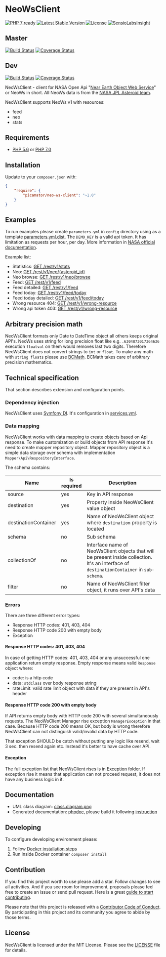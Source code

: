 NeoWsClient
===========

[![PHP 7 ready](http://php7ready.timesplinter.ch/picamator/NeoWsClient/dev/badge.svg)](https://travis-ci.org/picamator/NeoWsClient)
[![Latest Stable Version](https://poser.pugx.org/picamator/neo-ws-client/v/stable.svg)](https://packagist.org/packages/picamator/neo-ws-client)
[![License](https://poser.pugx.org/picamator/neo-ws-client/license.svg)](https://packagist.org/packages/picamator/neo-ws-client)
[![SensioLabsInsight](https://insight.sensiolabs.com/projects/b3e8fdb6-87cf-4988-80da-1b8b21b450f2/mini.png)](https://insight.sensiolabs.com/projects/b3e8fdb6-87cf-4988-80da-1b8b21b450f2)

Master
------
[![Build Status](https://travis-ci.org/picamator/NeoWsClient.svg?branch=master)](https://travis-ci.org/picamator/NeoWsClient)
[![Coverage Status](https://coveralls.io/repos/github/picamator/NeoWsClient/badge.svg?branch=master)](https://coveralls.io/github/picamator/NeoWsClient?branch=master)

Dev
---
[![Build Status](https://travis-ci.org/picamator/NeoWsClient.svg?branch=dev)](https://travis-ci.org/picamator/NeoWsClient)
[![Coverage Status](https://coveralls.io/repos/github/picamator/NeoWsClient/badge.svg?branch=dev)](https://coveralls.io/github/picamator/NeoWsClient?branch=dev)

NeoWsClient - client for NASA Open Api "[Near Earth Object Web Service](https://api.nasa.gov/neo/?api_key=DEMO_KEY)" or NeoWs in short.
All NeoWs data is from the [NASA JPL Asteroid team](http://neo.jpl.nasa.gov/).

NeoWsClient supports NeoWs v1 with resources:

* feed
* neo
* stats

Requirements
------------
* [PHP 5.6](http://php.net/manual/en/migration56.new-features.php) or [PHP 7.0](http://php.net/manual/en/migration70.new-features.php)

Installation
------------
Update to your `composer.json` with:

```json
{
    "require": {
        "picamator/neo-ws-client": "~1.0"
    }
}
```

Examples
--------
To run examples please create `parameters.yml` in `config` directory using as a template [parameters.yml.dist](config/parameters.yml.dist).
The `DEMO_KEY` is a valid api token. It has limitation as requests per hour, per day.
More information in [NASA official documentation](https://api.nasa.gov/api.html#authentication).

Example list:

* Statistics: [GET /rest/v1/stats](doc/example/statistics.php)
* Neo: [GET /rest/v1/neo/{asteroid_id}](doc/example/neo.php)
* Neo browse: [GET /rest/v1/neo/browse](doc/example/neo.browse.php)
* Feed: [GET /rest/v1/feed](doc/example/feed.php)
* Feed detailed: [GET /rest/v1/feed](doc/example/feed.detailed.php)
* Feed today: [GET /rest/v1/feed/today](doc/example/feed.today.php)
* Feed today detailed: [GET /rest/v1/feed/today](doc/example/feed.today.detailed.php)
* Wrong resource 404: [GET /rest/v1/wrong-resource](doc/example/wrong.resource.php)
* Wrong api token 403: [GET /rest/v1/wrong-resource](doc/example/wrong.api.key.php)

Arbitrary precision math
------------------------
NeoWsClient formats only Date to DateTime object all others keeps original API's.
NeoWs uses string for long precision float like e.g. `.6304873017364636` execution `floatval` on them would removes last two digits.
Therefore NeoWsClient does not convert strings to `int` or `float`. To make any math with `string floats` please use [BCMath](http://php.net/manual/en/book.bc.php).
BCMath takes care of arbitrary precision mathematics. 

Technical specification
-----------------------
That section describes extension and configuration points.

### Dependency injection
NeoWsClient uses [Symfony DI](https://symfony.com/doc/current/components/dependency_injection.html).
It's configuration in [services.yml](config/services.yml).

### Data mapping
NeoWsClient works with data mapping to create objects based on Api response.
To make customization or build objects from API response it's need to create mapper repository object.
Mapper repository object is a simple data storage over schema with implementation `Mapper\Api\RespositoryInterface`.

The schema contains:

 Name                   | Is required   | Description 
 ---                    | ---           | ---
 source                 | yes           | Key in API response
 destination            | yes           | Property inside NeoWsClient value object
 destinationContainer   | yes           | Name of NeoWsClient object where `destination` property is located
 schema                 | no            | Sub schema
 collectionOf           | no            | Interface name of NeoWsClient objects that will be present inside collection. It's an interface of  `destinationContainer` in `sub-schema`.
 filter                 | no            | Name of NeoWsClient filter object, it runs over API's data

### Errors
There are three different error types:

* Response HTTP codes: 401, 403, 404
* Response HTTP code 200 with empty body
* Exception

#### Response HTTP codes: 401, 403, 404
In case of getting HTTP codes: 401, 403, 404 or any unsuccessful one application return empty response.
Empty response means valid `Response` object where:

* code: is a http code
* data: `stdClass` over body response string
* rateLimit: valid rate limit object with data if they are present in API's header

#### Response HTTP code 200 with empty body
If API returns empty body with HTTP code 200 with several simultaneously requests. The NeoWsClient Manager rise exception `ManagerException` in that case.
Because HTTP code 200 means OK, but body is wrong therefore NeoWsClient can not distinguish valid/invalid data by HTTP code.

That exception SHOULD be catch without putting any logic like resend, wait 3 sec. then resend again etc.
Instead it's better to have cache over API.

#### Exception
The full exception list that NeoWsClient rises is in [Exception](src/Exception) folder.
If exception rise it means that application can not proceed request, it does not have any business logic in it.

Documentation
-------------
* UML class diagram: [class.diagram.png](doc/uml/class.diagram.png)
* Generated documentation: [phpdoc](doc/phpdoc), please build it following [instruction](dev/phpdoc)

Developing
----------
To configure developing environment please:

1. Follow [Docker installation steps](dev/docker/README.md)
2. Run inside Docker container `composer install`

Contribution
------------
If you find this project worth to use please add a star. Follow changes to see all activities.
And if you see room for improvement, proposals please feel free to create an issue or send pull request.
Here is a great [guide to start contributing](https://guides.github.com/activities/contributing-to-open-source/).

Please note that this project is released with a [Contributor Code of Conduct](http://contributor-covenant.org/version/1/4/).
By participating in this project and its community you agree to abide by those terms.

License
-------
NeoWsClient is licensed under the MIT License. Please see the [LICENSE](LICENSE.txt) file for details.

